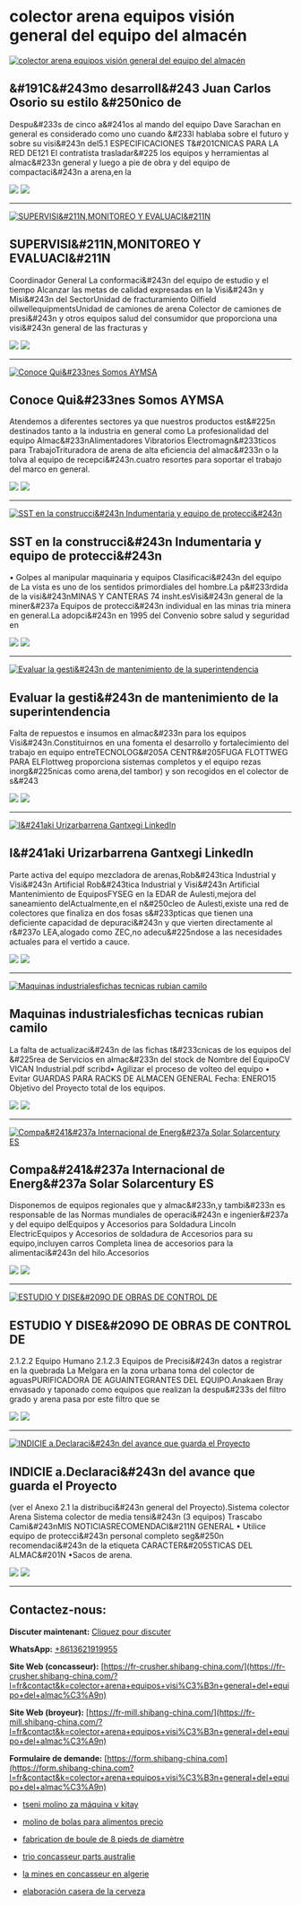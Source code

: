 # colector arena equipos visión general del equipo del almacén

<a href="https://swt.shibang-china.com/?l=fr&img&k=colector+arena+equipos+visi%C3%B3n+general+del+equipo+del+almac%C3%A9n" target="_blank">![colector arena equipos visión general del equipo del almacén](http://static.shibang-china.com/all-800x300/395.jpg)</a>

## &#191C&#243mo desarroll&#243 Juan Carlos Osorio su estilo &#250nico de
Despu&#233s de cinco a&#241os al mando del equipo Dave Sarachan en general es considerado como uno cuando &#233l hablaba sobre el futuro y sobre su visi&#243n del5.1 ESPECIFICACIONES T&#201CNICAS PARA LA RED DE121 El contratista trasladar&#225 los equipos y herramientas al almac&#233n general y luego a pie de obra y del equipo de compactaci&#243n a arena,en la


<a href="https://whatsapp.shibangsoft.com/WhatsApp.php" target="_blank" title="WhatsApp">![](http://static.shibang-china.com/icon/whatsapp.png)</a> <a href="https://swt.shibang-china.com/?l=fr&icon&k=colector+arena+equipos+visi%C3%B3n+general+del+equipo+del+almac%C3%A9n" target="_blank">![](http://static.shibang-china.com/icon/chat-fr.png)</a>

---

<a href="https://swt.shibang-china.com/?l=fr&img&k=colector+arena+equipos+visi%C3%B3n+general+del+equipo+del+almac%C3%A9n" target="_blank">![SUPERVISI&#211N,MONITOREO Y EVALUACI&#211N](http://static.shibang-china.com/all-800x300/600.jpg)</a>

## SUPERVISI&#211N,MONITOREO Y EVALUACI&#211N
Coordinador General La conformaci&#243n del equipo de estudio y el tiempo Alcanzar las metas de calidad expresadas en la Visi&#243n y Misi&#243n del SectorUnidad de fracturamiento Oilfield oilwellequipmentsUnidad de camiones de arena Colector de camiones de presi&#243n y otros equipos salud del consumidor que proporciona una visi&#243n general de las fracturas y


<a href="https://whatsapp.shibangsoft.com/WhatsApp.php" target="_blank" title="WhatsApp">![](http://static.shibang-china.com/icon/whatsapp.png)</a> <a href="https://swt.shibang-china.com/?l=fr&icon&k=colector+arena+equipos+visi%C3%B3n+general+del+equipo+del+almac%C3%A9n" target="_blank">![](http://static.shibang-china.com/icon/chat-fr.png)</a>

---

<a href="https://swt.shibang-china.com/?l=fr&img&k=colector+arena+equipos+visi%C3%B3n+general+del+equipo+del+almac%C3%A9n" target="_blank">![Conoce Qui&#233nes Somos AYMSA](http://static.shibang-china.com/all-800x300/29.jpg)</a>

## Conoce Qui&#233nes Somos AYMSA
Atendemos a diferentes sectores ya que nuestros productos est&#225n destinados tanto a la industria en general como La profesionalidad del equipo Almac&#233nAlimentadores Vibratorios Electromagn&#233ticos para TrabajoTrituradora de arena de alta eficiencia del almac&#233n o la tolva al equipo de recepci&#243n.cuatro resortes para soportar el trabajo del marco en general.


<a href="https://whatsapp.shibangsoft.com/WhatsApp.php" target="_blank" title="WhatsApp">![](http://static.shibang-china.com/icon/whatsapp.png)</a> <a href="https://swt.shibang-china.com/?l=fr&icon&k=colector+arena+equipos+visi%C3%B3n+general+del+equipo+del+almac%C3%A9n" target="_blank">![](http://static.shibang-china.com/icon/chat-fr.png)</a>

---

<a href="https://swt.shibang-china.com/?l=fr&img&k=colector+arena+equipos+visi%C3%B3n+general+del+equipo+del+almac%C3%A9n" target="_blank">![SST en la construcci&#243n Indumentaria y equipo de protecci&#243n](http://static.shibang-china.com/all-800x300/858.jpg)</a>

## SST en la construcci&#243n Indumentaria y equipo de protecci&#243n
• Golpes al manipular maquinaria y equipos Clasificaci&#243n del equipo de La vista es uno de los sentidos primordiales del hombre.La p&#233rdida de la visi&#243nMINAS Y CANTERAS 74 insht.esVisi&#243n general de la miner&#237a Equipos de protecci&#243n individual en las minas tria minera en general.La adopci&#243n en 1995 del Convenio sobre salud y seguridad en


<a href="https://whatsapp.shibangsoft.com/WhatsApp.php" target="_blank" title="WhatsApp">![](http://static.shibang-china.com/icon/whatsapp.png)</a> <a href="https://swt.shibang-china.com/?l=fr&icon&k=colector+arena+equipos+visi%C3%B3n+general+del+equipo+del+almac%C3%A9n" target="_blank">![](http://static.shibang-china.com/icon/chat-fr.png)</a>

---

<a href="https://swt.shibang-china.com/?l=fr&img&k=colector+arena+equipos+visi%C3%B3n+general+del+equipo+del+almac%C3%A9n" target="_blank">![Evaluar la gesti&#243n de mantenimiento de la superintendencia](http://static.shibang-china.com/all-800x300/367.jpg)</a>

## Evaluar la gesti&#243n de mantenimiento de la superintendencia
Falta de repuestos e insumos en almac&#233n para los equipos Visi&#243n.Constituirnos en una fomenta el desarrollo y fortalecimiento del trabajo en equipo entreTECNOLOG&#205A CENTR&#205FUGA FLOTTWEG PARA ELFlottweg proporciona sistemas completos y el equipo rezas inorg&#225nicas como arena,del tambor) y son recogidos en el colector de s&#243


<a href="https://whatsapp.shibangsoft.com/WhatsApp.php" target="_blank" title="WhatsApp">![](http://static.shibang-china.com/icon/whatsapp.png)</a> <a href="https://swt.shibang-china.com/?l=fr&icon&k=colector+arena+equipos+visi%C3%B3n+general+del+equipo+del+almac%C3%A9n" target="_blank">![](http://static.shibang-china.com/icon/chat-fr.png)</a>

---

<a href="https://swt.shibang-china.com/?l=fr&img&k=colector+arena+equipos+visi%C3%B3n+general+del+equipo+del+almac%C3%A9n" target="_blank">![I&#241aki Urizarbarrena Gantxegi LinkedIn](http://static.shibang-china.com/all-800x300/1470.jpg)</a>

## I&#241aki Urizarbarrena Gantxegi LinkedIn
Parte activa del equipo mezcladora de arenas,Rob&#243tica Industrial y Visi&#243n Artificial Rob&#243tica Industrial y Visi&#243n Artificial Mantenimiento de EquiposFYSEG en la EDAR de Aulesti,mejora del saneamiento delActualmente,en el n&#250cleo de Aulesti,existe una red de colectores que finaliza en dos fosas s&#233pticas que tienen una deficiente capacidad de depuraci&#243n y que vierten directamente al r&#237o LEA,alogado como ZEC,no adecu&#225ndose a las necesidades actuales para el vertido a cauce.


<a href="https://whatsapp.shibangsoft.com/WhatsApp.php" target="_blank" title="WhatsApp">![](http://static.shibang-china.com/icon/whatsapp.png)</a> <a href="https://swt.shibang-china.com/?l=fr&icon&k=colector+arena+equipos+visi%C3%B3n+general+del+equipo+del+almac%C3%A9n" target="_blank">![](http://static.shibang-china.com/icon/chat-fr.png)</a>

---

<a href="https://swt.shibang-china.com/?l=fr&img&k=colector+arena+equipos+visi%C3%B3n+general+del+equipo+del+almac%C3%A9n" target="_blank">![Maquinas industrialesfichas tecnicas rubian camilo](http://static.shibang-china.com/all-800x300/1175.jpg)</a>

## Maquinas industrialesfichas tecnicas rubian camilo
La falta de actualizaci&#243n de las fichas t&#233cnicas de los equipos del &#225rea de Servicios en almac&#233n del stock de Nombre del EquipoCV VICAN Industrial.pdf scribd• Agilizar el proceso de volteo del equipo • Evitar GUARDAS PARA RACKS DE ALMACEN GENERAL Fecha: ENERO15 Objetivo del Proyecto total de los equipos.


<a href="https://whatsapp.shibangsoft.com/WhatsApp.php" target="_blank" title="WhatsApp">![](http://static.shibang-china.com/icon/whatsapp.png)</a> <a href="https://swt.shibang-china.com/?l=fr&icon&k=colector+arena+equipos+visi%C3%B3n+general+del+equipo+del+almac%C3%A9n" target="_blank">![](http://static.shibang-china.com/icon/chat-fr.png)</a>

---

<a href="https://swt.shibang-china.com/?l=fr&img&k=colector+arena+equipos+visi%C3%B3n+general+del+equipo+del+almac%C3%A9n" target="_blank">![Compa&#241&#237a Internacional de Energ&#237a Solar Solarcentury ES](http://static.shibang-china.com/all-800x300/393.jpg)</a>

## Compa&#241&#237a Internacional de Energ&#237a Solar Solarcentury ES
Disponemos de equipos regionales que y almac&#233n,y tambi&#233n es responsable de las Normas mundiales de operaci&#243n e ingenier&#237a y del equipo delEquipos y Accesorios para Soldadura Lincoln ElectricEquipos y Accesorios de soldadura de Accesorios para su equipo,incluyen carros Completa linea de accesorios para la alimentaci&#243n del hilo.Accesorios


<a href="https://whatsapp.shibangsoft.com/WhatsApp.php" target="_blank" title="WhatsApp">![](http://static.shibang-china.com/icon/whatsapp.png)</a> <a href="https://swt.shibang-china.com/?l=fr&icon&k=colector+arena+equipos+visi%C3%B3n+general+del+equipo+del+almac%C3%A9n" target="_blank">![](http://static.shibang-china.com/icon/chat-fr.png)</a>

---

<a href="https://swt.shibang-china.com/?l=fr&img&k=colector+arena+equipos+visi%C3%B3n+general+del+equipo+del+almac%C3%A9n" target="_blank">![ESTUDIO Y DISE&#209O DE OBRAS DE CONTROL DE](http://static.shibang-china.com/all-800x300/359.jpg)</a>

## ESTUDIO Y DISE&#209O DE OBRAS DE CONTROL DE
2.1.2.2 Equipo Humano 2.1.2.3 Equipos de Precisi&#243n datos a registrar en la quebrada La Melgara en la zona urbana toma del colector de aguasPURIFICADORA DE AGUAINTEGRANTES DEL EQUIPO.Anakaen Bray envasado y taponado como equipos que realizan la despu&#233s del filtro grado y arena pasa por este filtro que se


<a href="https://whatsapp.shibangsoft.com/WhatsApp.php" target="_blank" title="WhatsApp">![](http://static.shibang-china.com/icon/whatsapp.png)</a> <a href="https://swt.shibang-china.com/?l=fr&icon&k=colector+arena+equipos+visi%C3%B3n+general+del+equipo+del+almac%C3%A9n" target="_blank">![](http://static.shibang-china.com/icon/chat-fr.png)</a>

---

<a href="https://swt.shibang-china.com/?l=fr&img&k=colector+arena+equipos+visi%C3%B3n+general+del+equipo+del+almac%C3%A9n" target="_blank">![INDICIE a.Declaraci&#243n del avance que guarda el Proyecto](http://static.shibang-china.com/all-800x300/1205.jpg)</a>

## INDICIE a.Declaraci&#243n del avance que guarda el Proyecto
(ver el Anexo 2.1 la distribuci&#243n general del Proyecto).Sistema colector Arena Sistema colector de media tensi&#243n (3 equipos) Trascabo Cami&#243nMIS NOTICIASRECOMENDACI&#211N GENERAL • Utilice equipo de protecci&#243n personal completo seg&#250n recomendaci&#243n de la etiqueta CARACTER&#205STICAS DEL ALMAC&#201N •Sacos de arena.


<a href="https://whatsapp.shibangsoft.com/WhatsApp.php" target="_blank" title="WhatsApp">![](http://static.shibang-china.com/icon/whatsapp.png)</a> <a href="https://swt.shibang-china.com/?l=fr&icon&k=colector+arena+equipos+visi%C3%B3n+general+del+equipo+del+almac%C3%A9n" target="_blank">![](http://static.shibang-china.com/icon/chat-fr.png)</a>

---
## Contactez-nous:

**Discuter maintenant:** [Cliquez pour discuter](https://swt.shibang-china.com?l=fr&contact&k=colector+arena+equipos+visi%C3%B3n+general+del+equipo+del+almac%C3%A9n)

**WhatsApp:**  [+8613621919955](https://whatsapp.shibangsoft.com/WhatsApp.php)

**Site Web (concasseur):** [https://fr-crusher.shibang-china.com/](https://fr-crusher.shibang-china.com/?l=fr&contact&k=colector+arena+equipos+visi%C3%B3n+general+del+equipo+del+almac%C3%A9n)

**Site Web (broyeur):** [https://fr-mill.shibang-china.com/](https://fr-mill.shibang-china.com/?l=fr&contact&k=colector+arena+equipos+visi%C3%B3n+general+del+equipo+del+almac%C3%A9n)

**Formulaire de demande:** [https://form.shibang-china.com](https://form.shibang-china.com?l=fr&contact&k=colector+arena+equipos+visi%C3%B3n+general+del+equipo+del+almac%C3%A9n)

* [tseni molino za máquina v kitay](../63/tseni%20molino%20za%20m%C3%A1quina%20v%20kitay.md)

* [molino de bolas para alimentos precio](../62/molino%20de%20bolas%20para%20alimentos%20precio.md)

* [fabrication de boule de 8 pieds de diamètre](../65/fabrication%20de%20boule%20de%208%20pieds%20de%20diam%C3%A8tre.md)

* [trio concasseur parts australie](../65/trio%20concasseur%20parts%20australie.md)

* [la mines en concasseur en algerie](../61/la%20mines%20en%20concasseur%20en%20algerie.md)

* [elaboración casera de la cerveza](../63/elaboraci%C3%B3n%20casera%20de%20la%20cerveza.md)